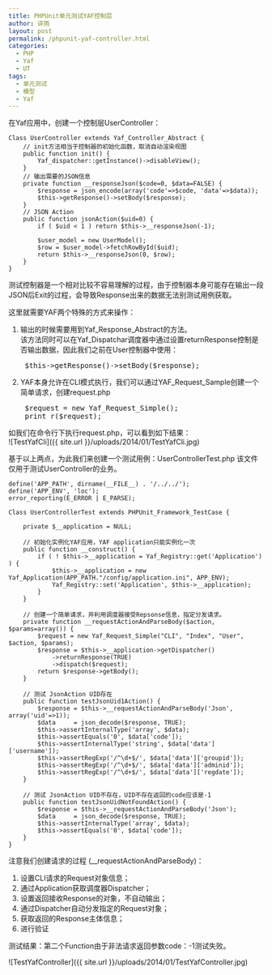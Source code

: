 ```yaml
---
title: PHPUnit单元测试YAF控制层
author: 谇雨
layout: post
permalink: /phpunit-yaf-controller.html
categories:
  - PHP
  - Yaf
  - UT
tags:
  - 单元测试
  - 模型
  - Yaf
---
```


在Yaf应用中，创建一个控制层UserController：

    Class UserController extends Yaf_Controller_Abstract {
        // init方法相当于控制器的初始化函数，取消自动渲染视图
        public function init() {
            Yaf_dispatcher::getInstance()->disableView();
        }
        // 输出需要的JSON信息
        private function __responseJson($code=0, $data=FALSE) {
            $response = json_encode(array('code'=>$code, 'data'=>$data));
            $this->getResponse()->setBody($response);
        }
        // JSON Action
        public function jsonAction($uid=0) {
            if ( $uid < 1 ) return $this->__responseJson(-1);

            $user_model = new UserModel();
            $row = $user_model->fetchRowById($uid);
            return $this->__responseJson(0, $row);
        }
    }

<!--more-->

测试控制器是一个相对比较不容易理解的过程，由于控制器本身可能存在输出一段JSON后Exit的过程，会导致Response出来的数据无法别测试用例获取。

这里就需要YAF两个特殊的方式来操作：

1. 输出的时候需要用到Yaf\_Response\_Abstract的方法。  
该方法同时可以在Yaf_Dispatchar调度器中通过设置returnResponse控制是否输出数据，因此我们之前在User控制器中使用：
    <pre>
    $this->getResponse()->setBody($response);</pre>

2. YAF本身允许在CLI模式执行，我们可以通过YAF\_Request\_Sample创建一个简单请求，创建request.php
    <pre>
    $request = new Yaf_Request_Simple();
    print_r($request);</pre>

如我们在命令行下执行request.php，可以看到如下结果：  
![TestYafCli]({{ site.url }}/uploads/2014/01/TestYafCli.jpg)

基于以上两点，为此我们来创建一个测试用例：UserControllerTest.php 该文件仅用于测试UserController的业务。

    define('APP_PATH', dirname(__FILE__) . '/../../');
    define('APP_ENV', 'loc');
    error_reporting(E_ERROR | E_PARSE);

    Class UserControllerTest extends PHPUnit_Framework_TestCase {

        private $__application = NULL;
        
        // 初始化实例化YAF应用，YAF application只能实例化一次
        public function __construct() {
            if ( ! $this->__application = Yaf_Registry::get('Application') ) {
                $this->__application = new Yaf_Application(APP_PATH."/config/application.ini", APP_ENV);
                Yaf_Registry::set('Application', $this->__application);
            }
        }

        // 创建一个简单请求，并利用调度器接受Repsonse信息，指定分发请求。
        private function __requestActionAndParseBody($action, $params=array()) {
            $request = new Yaf_Request_Simple("CLI", "Index", "User", $action, $params);
            $response = $this->__application->getDispatcher()
                ->returnResponse(TRUE)
                ->dispatch($request);
            return $response->getBody();
        }

        // 测试 JsonAction UID存在
        public function testJsonUid1Action() {
            $response = $this->__requestActionAndParseBody('Json', array('uid'=>1));
            $data     = json_decode($response, TRUE);
            $this->assertInternalType('array', $data);
            $this->assertEquals('0', $data['code']);
            $this->assertInternalType('string', $data['data']['username']);
            $this->assertRegExp('/^\d+$/', $data['data']['groupid']);
            $this->assertRegExp('/^\d+$/', $data['data']['adminid']);
            $this->assertRegExp('/^\d+$/', $data['data']['regdate']);
        }

        // 测试 JsonAction UID不存在，UID不存在返回的code应该是-1
        public function testJsonUidNotFoundAction() {
            $response = $this->__requestActionAndParseBody('Json');
            $data     = json_decode($response, TRUE);
            $this->assertInternalType('array', $data);
            $this->assertEquals('0', $data['code']);
        }
    }

注意我们创建请求的过程 (__requestActionAndParseBody)：

1.   设置CLI请求的Request对象信息；
2.   通过Application获取调度器Dispatcher；
3.   设置返回接收Response的对象，不自动输出；
4.   通过Dispatcher自动分发指定的Request对象；
5.   获取返回的Response主体信息；
6.   进行验证

测试结果：第二个Function由于非法请求返回参数code：-1测试失败。

![TestYafController]({{ site.url }}/uploads/2014/01/TestYafController.jpg)